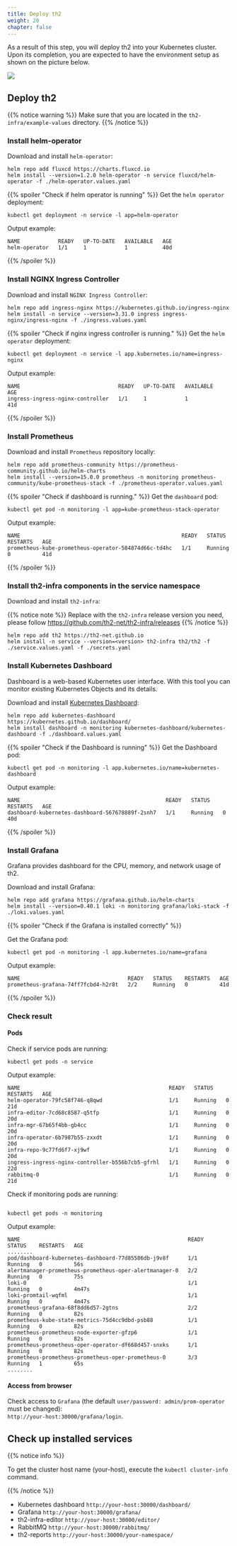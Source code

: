 ```yaml
---
title: Deploy th2
weight: 20
chapter: false
---
```


As a result of this step, you will deploy th2 into your Kubernetes cluster.
Upon its completion, you are expected to have the environment setup as shown on the picture below.

![](images/Demo-cluster-components-4-install-th2.drawio.png)

## Deploy th2

{{% notice warning %}}
Make sure that you are located in the `th2-infra/example-values` directory.
{{% /notice %}}

### Install helm-operator

Download and install `helm-operator`:

```shell
helm repo add fluxcd https://charts.fluxcd.io
helm install --version=1.2.0 helm-operator -n service fluxcd/helm-operator -f ./helm-operator.values.yaml
```

{{% spoiler "Check if helm operator is running" %}}
Get the `helm operator` deployment:
```shell
kubectl get deployment -n service -l app=helm-operator
```
Output example:
```shell
NAME            READY   UP-TO-DATE   AVAILABLE   AGE
helm-operator   1/1     1            1           40d
```
{{% /spoiler %}}

### Install NGINX Ingress Controller
Download and install `NGINX Ingress Controller`:
```shell
helm repo add ingress-nginx https://kubernetes.github.io/ingress-nginx
helm install -n service --version=3.31.0 ingress ingress-nginx/ingress-nginx -f ./ingress.values.yaml
```

{{% spoiler "Check if nginx ingress controller is running." %}}
Get the `helm operator` deployment:
```shell
kubectl get deployment -n service -l app.kubernetes.io/name=ingress-nginx
```
Output example:
```shell
NAME                               READY   UP-TO-DATE   AVAILABLE   AGE
ingress-ingress-nginx-controller   1/1     1            1           41d
```
{{% /spoiler %}}

### Install Prometheus

Download and install `Prometheus` repository locally:

```shell
helm repo add prometheus-community https://prometheus-community.github.io/helm-charts
helm install --version=15.0.0 prometheus -n monitoring prometheus-community/kube-prometheus-stack -f ./prometheus-operator.values.yaml
```

{{% spoiler "Check if dashboard is running." %}}
Get the `dashboard` pod:
```shell
kubectl get pod -n monitoring -l app=kube-prometheus-stack-operator
```
Output example:
```shell
NAME                                                   READY   STATUS    RESTARTS   AGE
prometheus-kube-prometheus-operator-584874d66c-td4hc   1/1     Running   0          41d
```
{{% /spoiler %}}

### Install th2-infra components in the service namespace

Download and install `th2-infra`:

{{% notice note %}}
Replace with the `th2-infra` release version you need, please follow https://github.com/th2-net/th2-infra/releases
{{% /notice %}}

```shell
helm repo add th2 https://th2-net.github.io
helm install -n service --version=<version> th2-infra th2/th2 -f ./service.values.yaml -f ./secrets.yaml
```

### Install Kubernetes Dashboard

Dashboard is a web-based Kubernetes user interface. 
With this tool you can monitor existing Kubernetes Objects and its details.

Download and install 
[Kubernetes Dashboard](https://kubernetes.io/docs/tasks/access-application-cluster/web-ui-dashboard/):

```shell
helm repo add kubernetes-dashboard https://kubernetes.github.io/dashboard/
helm install dashboard -n monitoring kubernetes-dashboard/kubernetes-dashboard -f ./dashboard.values.yaml
```

{{% spoiler "Check if the Dashboard is running" %}}
Get the Dashboard pod:
```shell
kubectl get pod -n monitoring -l app.kubernetes.io/name=kubernetes-dashboard
```

Output example:

```shell
NAME                                              READY   STATUS    RESTARTS   AGE
dashboard-kubernetes-dashboard-567678889f-2snh7   1/1     Running   0          40d
```

{{% /spoiler %}}

### Install Grafana

Grafana provides dashboard for the CPU, memory, and network usage of th2.

Download and install Grafana:

```shell
helm repo add grafana https://grafana.github.io/helm-charts
helm install --version=0.40.1 loki -n monitoring grafana/loki-stack -f ./loki.values.yaml
```

{{% spoiler "Check if the Grafana is installed correctly" %}}

Get the Grafana pod:

```shell
kubectl get pod -n monitoring -l app.kubernetes.io/name=grafana
```

Output example:

```shell
NAME                                  READY   STATUS    RESTARTS   AGE
prometheus-grafana-74ff7fcbd4-h2r8t   2/2     Running   0          41d
```

{{% /spoiler %}}

### Check result

#### Pods

Check if service pods are running:

```shell
kubectl get pods -n service
```

Output example:
```shell
NAME                                               READY   STATUS    RESTARTS   AGE
helm-operator-79fc58f746-q8qwd                     1/1     Running   0          21d
infra-editor-7cd68c8587-q5tfp                      1/1     Running   0          20d
infra-mgr-67b65f4bb-gb4cc                          1/1     Running   0          20d
infra-operator-6b7987b55-zxxdt                     1/1     Running   0          20d
infra-repo-9c77fd6f7-xj9wf                         1/1     Running   0          20d
ingress-ingress-nginx-controller-b556b7cb5-gfrhl   1/1     Running   0          22d
rabbitmq-0                                         1/1     Running   0          21d
```

Check if monitoring pods are running:

```shell

kubectl get pods -n monitoring
```

Output example:

```shell
NAME                                                     READY   STATUS    RESTARTS   AGE
........
pod/dashboard-kubernetes-dashboard-77d85586db-j9v8f      1/1     Running   0          56s
alertmanager-prometheus-prometheus-oper-alertmanager-0   2/2     Running   0          75s
loki-0                                                   1/1     Running   0          4m47s
loki-promtail-wqfml                                      1/1     Running   0          4m47s
prometheus-grafana-68f8dd6d57-2gtns                      2/2     Running   0          82s
prometheus-kube-state-metrics-75d4cc9dbd-psb88           1/1     Running   0          82s
prometheus-prometheus-node-exporter-gfzp6                1/1     Running   0          82s
prometheus-prometheus-oper-operator-df668d457-snxks      1/1     Running   0          82s
prometheus-prometheus-prometheus-oper-prometheus-0       3/3     Running   1          65s        
........
```
#### Access from browser

Check access to `Grafana` (the default `user/password: admin/prom-operator` must be changed):  
`http://your-host:30000/grafana/login`.

## Check up installed services

{{% notice info %}}

To get the cluster host name (your-host), execute the `kubectl cluster-info` command.

{{% /notice %}}

- Kubernetes dashboard `http://your-host:30000/dashboard/`
- Grafana `http://your-host:30000/grafana/`
- th2-infra-editor `http://your-host:30000/editor/`
- RabbitMQ `http://your-host:30000/rabbitmq/`
- th2-reports `http://your-host:30000/your-namespace/`
